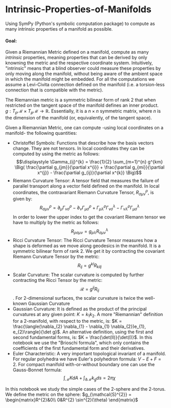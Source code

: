 # Intrinsic-Properties-of-Manifolds
Using SymPy (Python's symbolic computation package) to compute as many intrinsic properties of a manifold as possible.

#### Goal:

Given a Riemannian Metric defined on a manifold, compute as many *intrinsic* properties, meaning properties that can be derived by only knowning the metric and the respective coordinate system. Intuitively, "intrinsic" means that a blind observer could measure these properties by only moving along the manifold, without being aware of the ambient space in which the manifold might be embedded. For all the computations we assume a Levi-Civita connection defined on the manifold (i.e. a torsion-less connection that is compatible with the metric).


The Riemannian metric is a symmetric bilinear form of rank 2 that when restricted on the tangent space of the manifold defines an inner product.
 $g: T_{p}\mathcal{M} \times T_{p} \mathcal{M} \rightarrow \mathbb{R}$. Essentially, it is a $n \times n$ symmetric matrix, where $n$ is the dimension of the manifold (or, equivalently, of the tangent space).
 
 
 Given a Riemannian Metric, one can compute -using local coordinates on a manifold- the following quantities:
 
* Christoffel Symbols: Functions that describe how the basis vectors change. They are not tensors. In local coordinates they can be computed by using the metric as follows: $$\displaystyle \Gamma_{ij}^{k} = \frac{1}{2} \sum_{m=1}^{n} g^{km} \Big( \frac{\partial g_{jm}}{\partial x^{i}} + \frac{\partial g_{mi}}{\partial x^{j}} - \frac{\partial g_{ij}}{\partial x^{k}} \Big)$$
* Riemann Curvature Tensor: A tensor field that measures the failure of parallel transport along a vector field defined on the manifold. In local coordinates, the contravariant Riemann Curvature Tensor, $R_{\sigma \mu \nu}^{\rho}$, is given by: $$R_{\sigma \mu \nu}^{\rho} = \partial_{\mu} \Gamma_{\nu \sigma}^{\rho} - \partial_{\nu} \Gamma_{\mu \sigma}^{\rho} + \Gamma_{\mu \lambda}^{\rho} \Gamma_{\nu \sigma}^{\lambda} - \Gamma_{\nu \lambda}^{\rho} \Gamma_{\mu \sigma}^{\lambda}$$ In order to lower the upper index to get the covariant Riemann tensor we have to multiply by the metric as follows: $$R_{\rho \sigma \mu \nu} = g_{\rho \lambda} R_{\sigma \mu \nu}^{\lambda}$$
* Ricci Curvature Tensor: The Ricci Curvature Tensor measures how a shape is deformed as we move along geodesics in the manifold. It is a symmetric bilinear form of rank 2. We get it by contracting the covariant Riemann Curvature Tensor by the metric: $$R_{ij} = g^{kl}R_{kilj}$$
* Scalar Curvature: The scalar curvature is computed by further contracting the Ricci Tensor by the metric: $$\mathcal{R} = g^{ij}R_{ij}$$. For 2-dimensional surfaces, the scalar curvature is twice the well-known Gaussian Curvature
* Gaussian Curvature: It is defined as the product of the principal curvatures at any given point: $K = k_{1}k_{2}$. A more "Riemannian" definition for a 2-manifold, with respect to the metric, is: $K = \frac{\langle(\nabla_{2} \nabla_{1} - \nabla_{1} \nabla_{2})e_{1}, e_{2}\rangle}{\det g}$. An alternative definition, using the first and second fundamental forms, is: $K = \frac{\det(II)}{\det(I)}$. In this notebook we use the "Brioschi formula", which only contains the coefficients of the first fundamental form and their derivatives.
* Euler Characteristic: A very important topological invariant of a manifold. For regular polyhedra we have Euler's polyhedron formula: $V-E+F=2$. For compact manifold with-or-without boundary one can use the Gauss-Bonnet formula: $$\displaystyle \int_{\mathcal{M}} K dA + \int_{\partial \mathcal{M}} k_{g} ds = 2 \pi \chi$$


In this notebook we study the simple cases of the 2-sphere and the 2-torus. We define the metric on the sphere: $g_{\mathcal{S}^{2}} = \begin{matrix}R^{2}&0\\ 0&R^{2} \sin^{2}(\theta) \end{matrix}$

 
 
 
